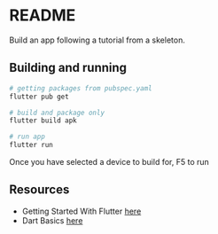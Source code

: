 # README

Build an app following a tutorial from a skeleton.  

## Building and running

```sh
# getting packages from pubspec.yaml
flutter pub get 

# build and package only
flutter build apk 

# run app
flutter run
```

Once you have selected a device to build for, F5 to run  

## Resources

* Getting Started With Flutter [here](https://www.raywenderlich.com/24499516-getting-started-with-flutter)
* Dart Basics [here](https://www.raywenderlich.com/22685966-dart-basics)  
